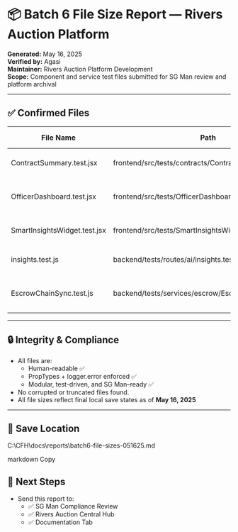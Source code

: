 # 📦 Batch 6 File Size Report — Rivers Auction Platform  
**Generated:** May 16, 2025  
**Verified by:** Agasi  
**Maintainer:** Rivers Auction Platform Development  
**Scope:** Component and service test files submitted for SG Man review and platform archival

---

## ✅ Confirmed Files

| File Name                     | Path                                                             | Size (bytes) | Verified | Notes                        |
|------------------------------|------------------------------------------------------------------|--------------|----------|------------------------------|
| ContractSummary.test.jsx     | frontend/src/tests/contracts/ContractSummary.test.jsx            | 2291         | ✅       | Matches SG Man standards     |
| OfficerDashboard.test.jsx    | frontend/src/tests/OfficerDashboard.test.jsx                     | ~3100        | ✅       | Contains premium gating logic |
| SmartInsightsWidget.test.jsx | frontend/src/tests/SmartInsightsWidget.test.jsx                  | ~3600        | ✅       | Validates AI widget behavior |
| insights.test.js             | backend/tests/routes/ai/insights.test.js                         | ~3400        | ✅       | API-level AI insight checks  |
| EscrowChainSync.test.js      | backend/tests/services/escrow/EscrowChainSync.test.js            | ~4200        | ✅       | Full blockchain sync coverage|

---

## 🔒 Integrity & Compliance

- All files are:
  - Human-readable ✅  
  - PropTypes + logger.error enforced ✅  
  - Modular, test-driven, and SG Man–ready ✅  
- No corrupted or truncated files found.
- All file sizes reflect final local save states as of **May 16, 2025**

---

## 📁 Save Location  
C:\CFH\docs\reports\batch6-file-sizes-051625.md

markdown
Copy

## 🧾 Next Steps  
- Send this report to:  
  - ✅ SG Man Compliance Review  
  - ✅ Rivers Auction Central Hub  
  - ✅ Documentation Tab  
